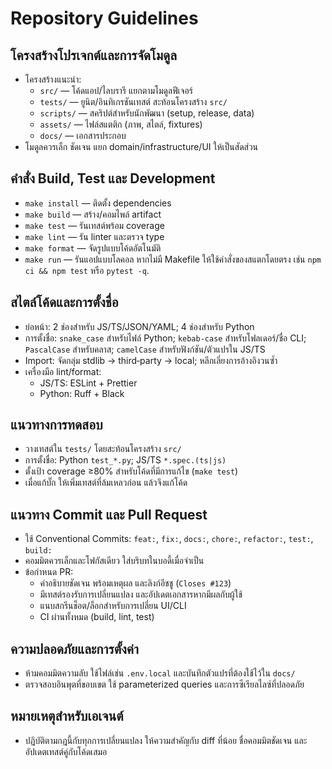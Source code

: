 # Repository Guidelines

## โครงสร้างโปรเจกต์และการจัดโมดูล
- โครงสร้างแนะนำ:
  - `src/` — โค้ดแอป/ไลบรารี แยกตามโมดูลฟีเจอร์
  - `tests/` — ยูนิต/อินทิเกรชันเทสต์ สะท้อนโครงสร้าง `src/`
  - `scripts/` — สคริปต์สำหรับนักพัฒนา (setup, release, data)
  - `assets/` — ไฟล์สแตติก (ภาพ, สไตล์, fixtures)
  - `docs/` — เอกสารประกอบ
- โมดูลควรเล็ก ชัดเจน แยก domain/infrastructure/UI ให้เป็นสัดส่วน

## คำสั่ง Build, Test และ Development
- `make install` — ติดตั้ง dependencies
- `make build` — สร้าง/คอมไพล์ artifact
- `make test` — รันเทสต์พร้อม coverage
- `make lint` — รัน linter และตรวจ type
- `make format` — จัดรูปแบบโค้ดอัตโนมัติ
- `make run` — รันแอปแบบโลคอล
หากไม่มี Makefile ให้ใช้คำสั่งของสแตกโดยตรง เช่น `npm ci && npm test` หรือ `pytest -q`.

## สไตล์โค้ดและการตั้งชื่อ
- ย่อหน้า: 2 ช่องสำหรับ JS/TS/JSON/YAML; 4 ช่องสำหรับ Python
- การตั้งชื่อ: `snake_case` สำหรับไฟล์ Python; `kebab-case` สำหรับโฟลเดอร์/ชื่อ CLI; `PascalCase` สำหรับคลาส; `camelCase` สำหรับฟังก์ชัน/ตัวแปรใน JS/TS
- Import: จัดกลุ่ม stdlib → third‑party → local; หลีกเลี่ยงการอ้างอิงวนซ้ำ
- เครื่องมือ lint/format:
  - JS/TS: ESLint + Prettier
  - Python: Ruff + Black

## แนวทางการทดสอบ
- วางเทสต์ใน `tests/` โดยสะท้อนโครงสร้าง `src/`
- การตั้งชื่อ: Python `test_*.py`; JS/TS `*.spec.(ts|js)`
- ตั้งเป้า coverage ≥80% สำหรับโค้ดที่มีการแก้ไข (`make test`)
- เมื่อแก้บั๊ก ให้เพิ่มเทสต์ที่ล้มเหลวก่อน แล้วจึงแก้โค้ด

## แนวทาง Commit และ Pull Request
- ใช้ Conventional Commits: `feat:`, `fix:`, `docs:`, `chore:`, `refactor:`, `test:`, `build:`
- คอมมิตควรเล็กและโฟกัสเดียว ใส่บริบทในบอดี้เมื่อจำเป็น
- ข้อกำหนด PR:
  - คำอธิบายชัดเจน พร้อมเหตุผล และลิงก์อีชชู (`Closes #123`)
  - มีเทสต์รองรับการเปลี่ยนแปลง และอัปเดตเอกสารหากมีผลกับผู้ใช้
  - แนบสกรีนช็อต/ล็อกสำหรับการเปลี่ยน UI/CLI
  - CI ผ่านทั้งหมด (build, lint, test)

## ความปลอดภัยและการตั้งค่า
- ห้ามคอมมิตความลับ ใช้ไฟล์เช่น `.env.local` และบันทึกตัวแปรที่ต้องใช้ไว้ใน `docs/`
- ตรวจสอบอินพุตที่ขอบเขต ใช้ parameterized queries และการซีเรียลไลซ์ที่ปลอดภัย

## หมายเหตุสำหรับเอเจนต์
- ปฏิบัติตามกฎนี้กับทุกการเปลี่ยนแปลง ให้ความสำคัญกับ diff ที่น้อย ชื่อคอมมิตชัดเจน และอัปเดตเทสต์คู่กับโค้ดเสมอ
